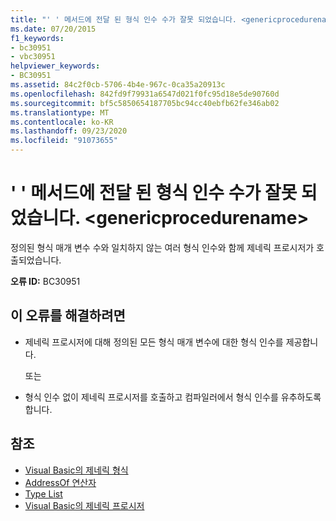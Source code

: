 ```yaml
---
title: "' ' 메서드에 전달 된 형식 인수 수가 잘못 되었습니다. <genericprocedurename>"
ms.date: 07/20/2015
f1_keywords:
- bc30951
- vbc30951
helpviewer_keywords:
- BC30951
ms.assetid: 84c2f0cb-5706-4b4e-967c-0ca35a20913c
ms.openlocfilehash: 842fd9f79931a6547d021f0fc95d18e5de90760d
ms.sourcegitcommit: bf5c5850654187705bc94cc40ebfb62fe346ab02
ms.translationtype: MT
ms.contentlocale: ko-KR
ms.lasthandoff: 09/23/2020
ms.locfileid: "91073655"
---
```

# <a name="wrong-number-of-type-arguments-passed-to-method-genericprocedurename"></a>' ' 메서드에 전달 된 형식 인수 수가 잘못 되었습니다. \<genericprocedurename>

정의된 형식 매개 변수 수와 일치하지 않는 여러 형식 인수와 함께 제네릭 프로시저가 호출되었습니다.  
  
 **오류 ID:** BC30951  
  
## <a name="to-correct-this-error"></a>이 오류를 해결하려면  
  
- 제네릭 프로시저에 대해 정의된 모든 형식 매개 변수에 대한 형식 인수를 제공합니다.  
  
     또는  
  
- 형식 인수 없이 제네릭 프로시저를 호출하고 컴파일러에서 형식 인수를 유추하도록 합니다.  
  
## <a name="see-also"></a>참조

- [Visual Basic의 제네릭 형식](../programming-guide/language-features/data-types/generic-types.md)
- [AddressOf 연산자](../language-reference/operators/addressof-operator.md)
- [Type List](../language-reference/statements/type-list.md)
- [Visual Basic의 제네릭 프로시저](../programming-guide/language-features/data-types/generic-procedures.md)
